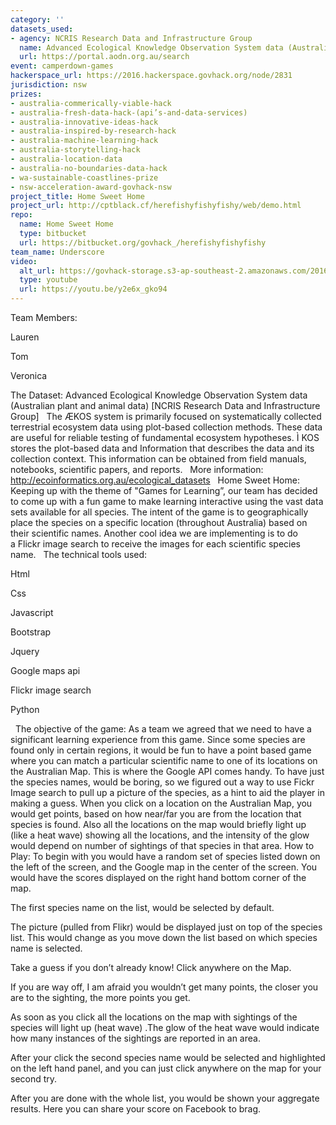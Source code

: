 ```yaml
---
category: ''
datasets_used:
- agency: NCRIS Research Data and Infrastructure Group
  name: Advanced Ecological Knowledge Observation System data (Australian plant and animal data)
  url: https://portal.aodn.org.au/search
event: camperdown-games
hackerspace_url: https://2016.hackerspace.govhack.org/node/2831
jurisdiction: nsw
prizes:
- australia-commerically-viable-hack
- australia-fresh-data-hack-(api’s-and-data-services)
- australia-innovative-ideas-hack
- australia-inspired-by-research-hack
- australia-machine-learning-hack
- australia-storytelling-hack
- australia-location-data
- australia-no-boundaries-data-hack
- wa-sustainable-coastlines-prize
- nsw-acceleration-award-govhack-nsw
project_title: Home Sweet Home
project_url: http://cptblack.cf/herefishyfishyfishy/web/demo.html
repo:
  name: Home Sweet Home
  type: bitbucket
  url: https://bitbucket.org/govhack_/herefishyfishyfishy
team_name: Underscore
video:
  alt_url: https://govhack-storage.s3-ap-southeast-2.amazonaws.com/2016/Final.mp4
  type: youtube
  url: https://youtu.be/y2e6x_gko94
---
```


Team Members: 

Lauren


Tom


Veronica

The Dataset: Advanced Ecological Knowledge Observation System data (Australian plant and animal data) [NCRIS Research Data and Infrastructure Group]
 
The ÆKOS system is primarily focused on systematically collected terrestrial ecosystem data using plot-based collection methods. These data are useful for reliable testing of fundamental ecosystem hypotheses. Ì KOS stores the plot-based data and Information that describes the data and its collection context. This information can be obtained from field manuals, notebooks, scientific papers, and reports.
 
More information: http://ecoinformatics.org.au/ecological_datasets
 
Home Sweet Home: Keeping up with the theme of "Games for Learning”, our team has decided to come up with a fun game to make learning interactive using the vast data sets available for all species. The intent of the game is to geographically place the species on a specific location (throughout Australia) based on their scientific names. Another cool idea we are implementing is to do a Flickr image search to receive the images for each scientific species name.
 
The technical tools used:

Html


Css


Javascript


Bootstrap


Jquery


Google maps api


Flickr image search


Python

 
The objective of the game: As a team we agreed that we need to have a significant learning experience from this game. Since some species are found only in certain regions, it would be fun to have a point based game where you can match a particular scientific name to one of its locations on the Australian Map. This is where the Google API comes handy.
To have just the species names, would be boring, so we figured out a way to use Fickr Image search to pull up a picture of the species, as a hint to aid the player in making a guess.
When you click on a location on the Australian Map, you would get points, based on how near/far you are from the location that species is found. Also all the locations on the map would briefly light up (like a heat wave) showing all the locations, and the intensity of the glow would depend on number of sightings of that species in that area.
How to Play: To begin with you would have a random set of species listed down on the left of the screen, and the Google map in the center of the screen. You would have the scores displayed on the right hand bottom corner of the map.

The first species name on the list, would be selected by default.


The picture (pulled from Flikr) would be displayed just on top of the species list. This would change as you move down the list based on which species name is selected.


Take a guess if you don’t already know! Click anywhere on the Map.


If you are way off, I am afraid you wouldn’t get many points, the closer you are to the sighting, the more points you get.


As soon as you click all the locations on the map with sightings of the species will light up (heat wave) .The glow of the heat wave would indicate how many instances of the sightings are reported in an area.


After your click the second species name would be selected and highlighted on the left hand panel, and you can just click anywhere on the map for your second try.


After you are done with the whole list, you would be shown your aggregate results. Here you can share your score on Facebook to brag.